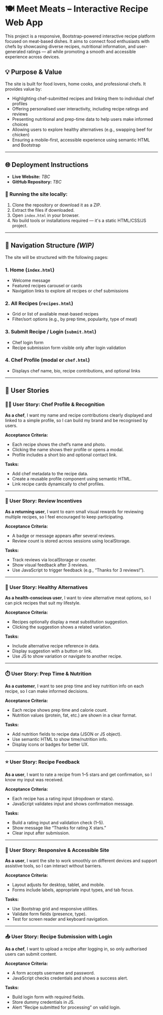 # 🍽️ Meet Meats – Interactive Recipe Web App

This project is a responsive, Bootstrap-powered interactive recipe platform focused on meat-based dishes. It aims to connect food enthusiasts with chefs by showcasing diverse recipes, nutritional information, and user-generated ratings — all while promoting a smooth and accessible experience across devices.

## 💡 Purpose & Value

The site is built for food lovers, home cooks, and professional chefs. It provides value by:

- Highlighting chef-submitted recipes and linking them to individual chef profiles
- Offering personalised user interactivity, including recipe ratings and reviews
- Presenting nutritional and prep-time data to help users make informed choices
- Allowing users to explore healthy alternatives (e.g., swapping beef for chicken)
- Ensuring a mobile-first, accessible experience using semantic HTML and Bootstrap

---

## 🌐 Deployment Instructions

- **Live Website:** _TBC_
- **GitHub Repository:** _TBC_

### 🔧 Running the site locally:
1. Clone the repository or download it as a ZIP.
2. Extract the files if downloaded.
3. Open `index.html` in your browser.
4. No build tools or installations required — it's a static HTML/CSS/JS project.

---

## 🧭 Navigation Structure _(WIP)_

The site will be structured with the following pages:

### 1. **Home** (`index.html`)
- Welcome message
- Featured recipes carousel or cards
- Navigation links to explore all recipes or chef submissions

### 2. **All Recipes** (`recipes.html`)
- Grid or list of available meat-based recipes
- Filter/sort options (e.g., by prep time, popularity, type of meat)

### 3. **Submit Recipe / Login** (`submit.html`)
- Chef login form
- Recipe submission form visible only after login validation

### 4. **Chef Profile** (modal or `chef.html`)
- Displays chef name, bio, recipe contributions, and optional links

---

## 🧩 User Stories

### 🧑‍🍳 User Story: Chef Profile & Recognition

**As a chef**, I want my name and recipe contributions clearly displayed and linked to a simple profile, so I can build my brand and be recognised by users.

**Acceptance Criteria:**
- Each recipe shows the chef’s name and photo.
- Clicking the name shows their profile or opens a modal.
- Profile includes a short bio and optional contact link.

**Tasks:**
- Add chef metadata to the recipe data.
- Create a reusable profile component using semantic HTML.
- Link recipe cards dynamically to chef profiles.

---

### 🔁 User Story: Review Incentives

**As a returning user**, I want to earn small visual rewards for reviewing multiple recipes, so I feel encouraged to keep participating.

**Acceptance Criteria:**
- A badge or message appears after several reviews.
- Review count is stored across sessions using localStorage.

**Tasks:**
- Track reviews via localStorage or counter.
- Show visual feedback after 3 reviews.
- Use JavaScript to trigger feedback (e.g., “Thanks for 3 reviews!”).

---

### 🥦 User Story: Healthy Alternatives

**As a health-conscious user**, I want to view alternative meat options, so I can pick recipes that suit my lifestyle.

**Acceptance Criteria:**
- Recipes optionally display a meat substitution suggestion.
- Clicking the suggestion shows a related variation.

**Tasks:**
- Include alternative recipe reference in data.
- Display suggestion with a button or link.
- Use JS to show variation or navigate to another recipe.

---

### ⏱️ User Story: Prep Time & Nutrition

**As a customer**, I want to see prep time and key nutrition info on each recipe, so I can make informed decisions.

**Acceptance Criteria:**
- Each recipe shows prep time and calorie count.
- Nutrition values (protein, fat, etc.) are shown in a clear format.

**Tasks:**
- Add nutrition fields to recipe data (JSON or JS object).
- Use semantic HTML to show time/nutrition info.
- Display icons or badges for better UX.

---

### ⭐ User Story: Recipe Feedback

**As a user**, I want to rate a recipe from 1–5 stars and get confirmation, so I know my input was received.

**Acceptance Criteria:**
- Each recipe has a rating input (dropdown or stars).
- JavaScript validates input and shows confirmation message.

**Tasks:**
- Build a rating input and validation check (1–5).
- Show message like “Thanks for rating X stars.”
- Clear input after submission.

---

### 📱 User Story: Responsive & Accessible Site

**As a user**, I want the site to work smoothly on different devices and support assistive tools, so I can interact without barriers.

**Acceptance Criteria:**
- Layout adjusts for desktop, tablet, and mobile.
- Forms include labels, appropriate input types, and tab focus.

**Tasks:**
- Use Bootstrap grid and responsive utilities.
- Validate form fields (presence, type).
- Test for screen reader and keyboard navigation.

---

### 📤 User Story: Recipe Submission with Login

**As a chef**, I want to upload a recipe after logging in, so only authorised users can submit content.

**Acceptance Criteria:**
- A form accepts username and password.
- JavaScript checks credentials and shows a success alert.

**Tasks:**
- Build login form with required fields.
- Store dummy credentials in JS.
- Alert “Recipe submitted for processing” on valid login.
